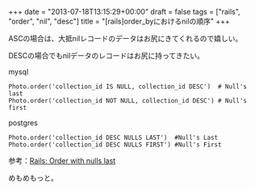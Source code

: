 +++
date = "2013-07-18T13:15:29+00:00"
draft = false
tags = ["rails", "order", "nil", "desc"]
title = "[rails]order_byにおけるnilの順序"
+++

ASCの場合は、大抵nilレコードのデータはお尻にきてくれるので嬉しい。

DESCの場合でもnilデータのレコードはお尻に持ってきたい。

mysql

	Photo.order('collection_id IS NULL, collection_id DESC')  # Null's last
	Photo.order('collection_id NOT NULL, collection_id DESC') # Null's first

postgres

	Photo.order('collection_id DESC NULLS LAST')  #Null's Last
	Photo.order('collection_id DESC NULLS FIRST') #Null's First
	
参考：[Rails: Order with nulls last](http://stackoverflow.com/questions/5826210/rails-order-with-nulls-last)

めもめもっと。